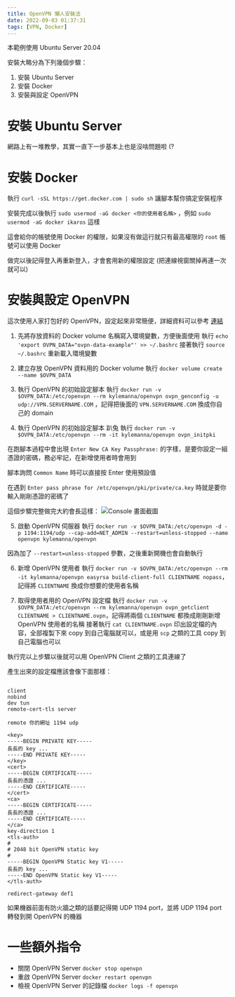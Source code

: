 ```yaml
---
title: OpenVPN 懶人安裝法
date: 2022-09-03 01:37:31
tags: [VPN, Docker]
---
```


本範例使用 Ubuntu Server 20.04 

安裝大略分為下列幾個步驟：
1. 安裝 Ubuntu Server
2. 安裝 Docker 
3. 安裝與設定 OpenVPN

# 安裝 Ubuntu Server
網路上有一堆教學，其實一直下一步基本上也是沒啥問題啦 (?

# 安裝 Docker
執行 `curl -sSL https://get.docker.com | sudo sh` 讓腳本幫你搞定安裝程序

安裝完成以後執行 `sudo usermod -aG docker <你的使用者名稱>` ，例如 `sudo usermod -aG docker ikaros` 這樣

這會給你的帳號使用 Docker 的權限，如果沒有做這行就只有最高權限的 `root` 帳號可以使用 Docker

做完以後記得登入再重新登入，才會套用新的權限設定 (把連線視窗關掉再連一次就可以)

# 安裝與設定 OpenVPN
這次使用人家打包好的 OpenVPN，設定起來非常簡便，詳細資料可以參考 [連結](https://hub.docker.com/r/kylemanna/openvpn)

1. 先將存放資料的 Docker volume 名稱寫入環境變數，方便後面使用
執行 `echo 'export OVPN_DATA="ovpn-data-example"' >> ~/.bashrc`
接著執行 `source ~/.bashrc` 重新載入環境變數

2. 建立存放 OpenVPN 資料用的 Docker volume
執行 `docker volume create --name $OVPN_DATA`

3. 執行 OpenVPN 的初始設定腳本
執行 `docker run -v $OVPN_DATA:/etc/openvpn --rm kylemanna/openvpn ovpn_genconfig -u udp://VPN.SERVERNAME.COM` ，記得把後面的 `VPN.SERVERNAME.COM` 換成你自己的 domain

4. 執行 OpenVPN 的初始設定腳本 趴兔
執行 `docker run -v $OVPN_DATA:/etc/openvpn --rm -it kylemanna/openvpn ovpn_initpki`

在跑腳本過程中會出現 `Enter New CA Key Passphrase:` 的字樣，是要你設定一組憑證的密碼，務必牢記，在新增使用者時會用到

腳本詢問 `Common Name` 時可以直接按 Enter 使用預設值

在遇到 `Enter pass phrase for /etc/openvpn/pki/private/ca.key` 時就是要你輸入剛剛憑證的密碼了

這個步驟完整做完大約會長這樣：
![Console 畫面截圖](2022032601-Openvpn-install-initpki.png)

5. 啟動 OpenVPN 伺服器
執行 `docker run -v $OVPN_DATA:/etc/openvpn -d -p 1194:1194/udp --cap-add=NET_ADMIN --restart=unless-stopped --name openvpn kylemanna/openvpn`

因為加了 `--restart=unless-stopped` 參數，之後重新開機也會自動執行

6. 新增 OpenVPN 使用者
執行 `docker run -v $OVPN_DATA:/etc/openvpn --rm -it kylemanna/openvpn easyrsa build-client-full CLIENTNAME nopass`，記得將 `CLIENTNAME` 換成你想要的使用者名稱

7. 取得使用者用的 OpenVPN 設定檔
執行 `docker run -v $OVPN_DATA:/etc/openvpn --rm kylemanna/openvpn ovpn_getclient CLIENTNAME > CLIENTNAME.ovpn`，記得將兩個 `CLIENTNAME` 都換成剛剛新增 OpenVPN 使用者的名稱
接著執行 `cat CLIENTNAME.ovpn` 印出設定檔的內容，全部複製下來 copy 到自己電腦就可以，或是用 `scp` 之類的工具 copy 到自己電腦也可以

執行完以上步驟以後就可以用 OpenVPN Client 之類的工具連線了

產生出來的設定檔應該會像下面那樣：
```

client
nobind
dev tun
remote-cert-tls server

remote 你的網址 1194 udp

<key>
-----BEGIN PRIVATE KEY-----
長長的 key ...
-----END PRIVATE KEY-----
</key>
<cert>
-----BEGIN CERTIFICATE-----
長長的憑證 ...
-----END CERTIFICATE-----
</cert>
<ca>
-----BEGIN CERTIFICATE-----
長長的憑證 ...
-----END CERTIFICATE-----
</ca>
key-direction 1
<tls-auth>
#
# 2048 bit OpenVPN static key
#
-----BEGIN OpenVPN Static key V1-----
長長的 key ...
-----END OpenVPN Static key V1-----
</tls-auth>

redirect-gateway def1
```

如果機器前面有防火牆之類的話要記得開 UDP 1194 port，並將 UDP 1194 port 轉發到開 OpenVPN 的機器

# 一些額外指令
- 關閉 OpenVPN Server
`docker stop openvpn`
- 重啟 OpenVPN Server
`docker restart openvpn`
- 檢視 OpenVPN Server 的記錄檔
`docker logs -f openvpn`